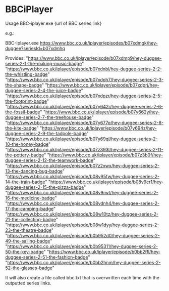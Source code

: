 # BBCiPlayer
Usage BBC-iplayer.exe {url of BBC series link}

e.g.:

BBC-Iplayer.exe https://www.bbc.co.uk/iplayer/episodes/b07xdmgk/hey-duggee?seriesId=b07xdmhq

Provides:
"https://www.bbc.co.uk/iplayer/episode/b07xdmp9/hey-duggee-series-2-1-the-making-music-badge"
"https://www.bbc.co.uk/iplayer/episode/b07xdnbl/hey-duggee-series-2-2-the-whistling-badge"
"https://www.bbc.co.uk/iplayer/episode/b07xdph7/hey-duggee-series-2-3-the-shape-badge"
"https://www.bbc.co.uk/iplayer/episode/b07xdprj/hey-duggee-series-2-4-the-juice-badge"
"https://www.bbc.co.uk/iplayer/episode/b07xdpzr/hey-duggee-series-2-5-the-footprint-badge"
"https://www.bbc.co.uk/iplayer/episode/b07y642r/hey-duggee-series-2-6-the-fossil-badge"
"https://www.bbc.co.uk/iplayer/episode/b07y662y/hey-duggee-series-2-7-the-treehouse-badge"
"https://www.bbc.co.uk/iplayer/episode/b07y677q/hey-duggee-series-2-8-the-kite-badge"
"https://www.bbc.co.uk/iplayer/episode/b07y694z/hey-duggee-series-2-9-the-tadpole-badge"
"https://www.bbc.co.uk/iplayer/episode/b07y69ql/hey-duggee-series-2-10-the-honey-badge"
"https://www.bbc.co.uk/iplayer/episode/b07z393l/hey-duggee-series-2-11-the-pottery-badge"
"https://www.bbc.co.uk/iplayer/episode/b07z3b0f/hey-duggee-series-2-12-the-teamwork-badge"
"https://www.bbc.co.uk/iplayer/episode/b07z2xwx/hey-duggee-series-2-13-the-dancing-bug-badge"
"https://www.bbc.co.uk/iplayer/episode/b08v95fw/hey-duggee-series-2-14-the-train-badge"
"https://www.bbc.co.uk/iplayer/episode/b08v9cr1/hey-duggee-series-2-15-the-pizza-badge"
"https://www.bbc.co.uk/iplayer/episode/b08v9rwt/hey-duggee-series-2-16-the-medicine-badge"
"https://www.bbc.co.uk/iplayer/episode/b08vdnh4/hey-duggee-series-2-17-the-camping-badge"
"https://www.bbc.co.uk/iplayer/episode/b08w10tz/hey-duggee-series-2-21-the-collecting-badge"
"https://www.bbc.co.uk/iplayer/episode/b08w1dyy/hey-duggee-series-2-23-the-theatre-badge"
"https://www.bbc.co.uk/iplayer/episode/b0b952d0/hey-duggee-series-2-49-the-sailing-badge"
"https://www.bbc.co.uk/iplayer/episode/b0b95311/hey-duggee-series-2-50-the-key-badge"
"https://www.bbc.co.uk/iplayer/episode/b0bb2ffl/hey-duggee-series-2-51-the-fashion-badge"
"https://www.bbc.co.uk/iplayer/episode/b0bb2hnm/hey-duggee-series-2-52-the-glasses-badge"

It will also create a file called bbc.txt that is overwritten each time with the outputted series links.
